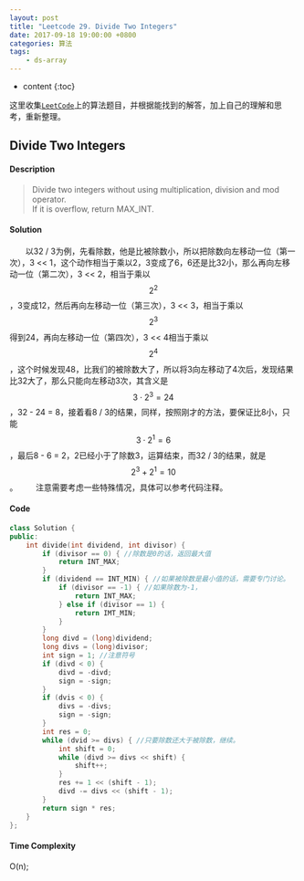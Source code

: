 ```yaml
---
layout: post
title: "Leetcode 29. Divide Two Integers"
date: 2017-09-18 19:00:00 +0800 
categories: 算法
tags: 
    - ds-array
---
```

* content
{:toc}

这里收集[`LeetCode`](https://leetcode.com)上的算法题目，并根据能找到的解答，加上自己的理解和思考，重新整理。

<!-- more -->

## Divide Two Integers

#### Description

> Divide two integers without using multiplication, division and mod operator.  
> If it is overflow, return MAX_INT. 

#### Solution

&emsp;&emsp;以32 / 3为例，先看除数，他是比被除数小，所以把除数向左移动一位（第一次），3 << 1，这个动作相当于乘以2，3变成了6，6还是比32小，那么再向左移动一位（第二次），3 << 2，相当于乘以$$2^2$$，3变成12，然后再向左移动一位（第三次），3 << 3，相当于乘以$$2^3$$得到24，再向左移动一位（第四次），3 << 4相当于乘以$$2^4$$，这个时候发现48，比我们的被除数大了，所以将3向左移动了4次后，发现结果比32大了，那么只能向左移动3次，其含义是$$3 \cdot 2^3 = 24$$，32 - 24 = 8，接着看8 / 3的结果，同样，按照刚才的方法，要保证比8小，只能$$3 \cdot 2^1 = 6$$，最后8 - 6 = 2，2已经小于了除数3，运算结束，而32 / 3的结果，就是$$2^3 + 2^1 = 10$$。
&emsp;&emsp;注意需要考虑一些特殊情况，具体可以参考代码注释。

#### Code

```cpp
class Solution {
public:
    int divide(int dividend, int divisor) {
        if (divisor == 0) { //除数是0的话，返回最大值
            return INT_MAX;
        }
        if (dividend == INT_MIN) { //如果被除数是最小值的话，需要专门讨论。
            if (divisor == -1) { //如果除数为-1，
                return INT_MAX;
            } else if (divisor == 1) {
                return IMT_MIN;
            }
        }
        long divd = (long)dividend;
        long divs = (long)divisor;
        int sign = 1; //注意符号
        if (divd < 0) {
            divd = -divd;
            sign = -sign;
        }
        if (dvis < 0) {
            divs = -divs;
            sign = -sign;
        }
        int res = 0;
        while (dvid >= divs) { //只要除数还大于被除数，继续。
            int shift = 0;
            while (divd >= divs << shift) {
                shift++;
            }
            res += 1 << (shift - 1);
            divd -= divs << (shift - 1);
        }
        return sign * res;
    }
};
```


#### Time Complexity

O(n);